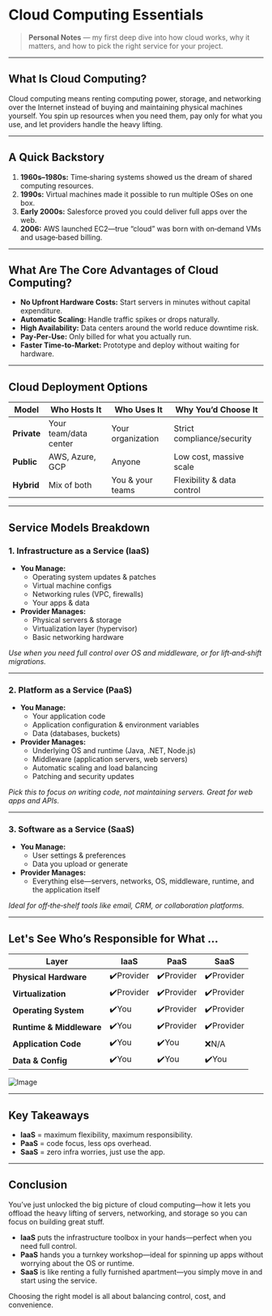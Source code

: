 # Cloud Computing Essentials

> **Personal Notes** — my first deep dive into how cloud works, why it matters, and how to pick the right service for your project.

---

## What Is Cloud Computing?
Cloud computing means renting computing power, storage, and networking over the Internet instead of buying and maintaining physical machines yourself. You spin up resources when you need them, pay only for what you use, and let providers handle the heavy lifting.

---

## A Quick Backstory
1. **1960s–1980s:** Time‑sharing systems showed us the dream of shared computing resources.  
2. **1990s:** Virtual machines made it possible to run multiple OSes on one box.  
3. **Early 2000s:** Salesforce proved you could deliver full apps over the web.  
4. **2006:** AWS launched EC2—true “cloud” was born with on‑demand VMs and usage‑based billing.

---

## What Are The Core Advantages of Cloud Computing?
- **No Upfront Hardware Costs:** Start servers in minutes without capital expenditure.  
- **Automatic Scaling:** Handle traffic spikes or drops naturally.  
- **High Availability:** Data centers around the world reduce downtime risk.  
- **Pay‑Per‑Use:** Only billed for what you actually run.  
- **Faster Time‑to‑Market:** Prototype and deploy without waiting for hardware.

---

## Cloud Deployment Options
| Model         | Who Hosts It     | Who Uses It          | Why You’d Choose It          |
|---------------|------------------|----------------------|------------------------------|
| **Private**   | Your team/data center | Your organization | Strict compliance/security  |
| **Public**    | AWS, Azure, GCP  | Anyone               | Low cost, massive scale     |
| **Hybrid**    | Mix of both      | You & your teams     | Flexibility & data control  |

---

## Service Models Breakdown

### 1. Infrastructure as a Service (IaaS)
- **You Manage:**  
  - Operating system updates & patches  
  - Virtual machine configs  
  - Networking rules (VPC, firewalls)  
  - Your apps & data  
- **Provider Manages:**  
  - Physical servers & storage  
  - Virtualization layer (hypervisor)  
  - Basic networking hardware  

_Use when you need full control over OS and middleware, or for lift‑and‑shift migrations._

---

### 2. Platform as a Service (PaaS)
- **You Manage:**  
  - Your application code  
  - Application configuration & environment variables  
  - Data (databases, buckets)  
- **Provider Manages:**  
  - Underlying OS and runtime (Java, .NET, Node.js)  
  - Middleware (application servers, web servers)  
  - Automatic scaling and load balancing  
  - Patching and security updates  

_Pick this to focus on writing code, not maintaining servers. Great for web apps and APIs._

---

### 3. Software as a Service (SaaS)
- **You Manage:**  
  - User settings & preferences  
  - Data you upload or generate  
- **Provider Manages:**  
  - Everything else—servers, networks, OS, middleware, runtime, and the application itself  

_Ideal for off‑the‑shelf tools like email, CRM, or collaboration platforms._

---

## Let's See Who’s Responsible for What ...

| Layer                    | IaaS    | PaaS    | SaaS    |
|--------------------------|---------|---------|---------|
| **Physical Hardware**    | ✔️Provider | ✔️Provider | ✔️Provider |
| **Virtualization**       | ✔️Provider | ✔️Provider | ✔️Provider |
| **Operating System**     | ✔️You      | ✔️Provider | ✔️Provider |
| **Runtime & Middleware** | ✔️You      | ✔️Provider | ✔️Provider |
| **Application Code**     | ✔️You      | ✔️You      | ❌N/A     |
| **Data & Config**        | ✔️You      | ✔️You      | ✔️You      |

![Image](https://github.com/user-attachments/assets/0fef8e30-6fd2-482b-87ca-7b94bd077bd2)

---

## Key Takeaways
- **IaaS** = maximum flexibility, maximum responsibility.  
- **PaaS** = code focus, less ops overhead.  
- **SaaS** = zero infra worries, just use the app.

---

## Conclusion

You’ve just unlocked the big picture of cloud computing—how it lets you offload the heavy lifting of servers, networking, and storage so you can focus on building great stuff.  

- **IaaS** puts the infrastructure toolbox in your hands—perfect when you need full control.  
- **PaaS** hands you a turnkey workshop—ideal for spinning up apps without worrying about the OS or runtime.  
- **SaaS** is like renting a fully furnished apartment—you simply move in and start using the service.

Choosing the right model is all about balancing control, cost, and convenience. 
